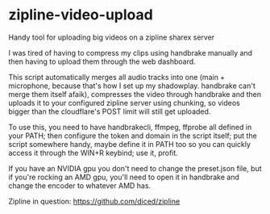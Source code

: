# zipline-video-upload
 Handy tool for uploading big videos on a zipline sharex server

I was tired of having to compress my clips using handbrake manually and then having to upload them through the web dashboard.

This script automatically merges all audio tracks into one (main + microphone, because that's how I set up my shadowplay. handbrake can't merge them itself afaik), compresses the video through handbrake and then uploads it to your configured zipline server using chunking, so videos bigger than the cloudflare's POST limit will still get uploaded.

To use this, you need to have handbrakecli, ffmpeg, ffprobe all defined in your PATH; then configure the token and domain in the script itself; put the script somewhere handy, maybe define it in PATH too so you can quickly access it through the WIN+R keybind; use it, profit.

If you have an NVIDIA gpu you don't need to change the preset.json file, but if you're rocking an AMD gpu, you'll need to open it in handbrake and change the encoder to whatever AMD has.

Zipline in question: https://github.com/diced/zipline